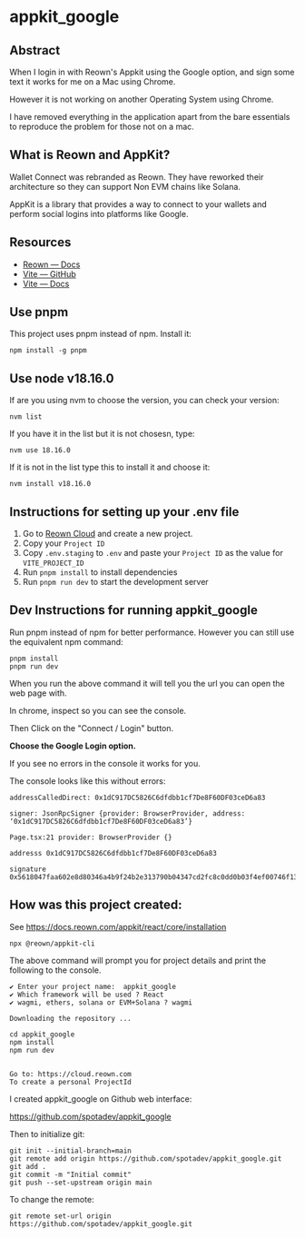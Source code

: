 # appkit_google

## Abstract

When I login in with Reown's Appkit using the Google option, and sign some text it works for me on 
a Mac using Chrome.

However it is not working on another Operating System using Chrome.

I have removed everything in the application apart from the bare essentials to reproduce the problem
for those not on a mac.

## What is Reown and AppKit?

Wallet Connect was rebranded as Reown.  They have reworked their architecture so they can support 
Non EVM chains like Solana.

AppKit is a library that provides a way to connect to your wallets and perform social logins into 
platforms like Google.

## Resources

- [Reown — Docs](https://docs.reown.com)
- [Vite — GitHub](https://github.com/vitejs/vite)
- [Vite — Docs](https://vitejs.dev/guide/)

## Use pnpm

This project uses pnpm instead of npm. Install it:

```
npm install -g pnpm
```

## Use node v18.16.0

If are you using nvm to choose the version, you can check your version:

```
nvm list
```

If you have it in the list but it is not chosesn, type:

```
nvm use 18.16.0
```

If it is not in the list type this to install it and choose it:

```
nvm install v18.16.0
```

## Instructions for setting up your .env file

1. Go to [Reown Cloud](https://cloud.reown.com) and create a new project.
2. Copy your `Project ID`
3. Copy `.env.staging` to `.env` and paste your `Project ID` as the value for `VITE_PROJECT_ID`
4. Run `pnpm install` to install dependencies
5. Run `pnpm run dev` to start the development server

## Dev Instructions for running appkit_google

Run pnpm instead of npm for better performance.  However you can still use the equivalent npm command:

```
pnpm install
pnpm run dev
```

When you run the above command it will tell you the url you can open the web page with.

In chrome, inspect so you can see the console.

Then Click on the "Connect / Login" button.

**Choose the Google Login option.**

If you see no errors in the console it works for you.

The console looks like this without errors:

```
addressCalledDirect: 0x1dC917DC5826C6dfdbb1cf7De8F60DF03ceD6a83

signer: JsonRpcSigner {provider: BrowserProvider, address: ‘0x1dC917DC5826C6dfdbb1cf7De8F60DF03ceD6a83’}

Page.tsx:21 provider: BrowserProvider {}

addresss 0x1dC917DC5826C6dfdbb1cf7De8F60DF03ceD6a83

signature 0x5618047faa602e8d80346a4b9f24b2e313790b04347cd2fc8c0dd0b03f4ef00746f13126a78653591c4b94862e4852804b02ba92405e547bc5f6bf6aa40fc5b31b
```

## How was this project created:

See https://docs.reown.com/appkit/react/core/installation

```
npx @reown/appkit-cli
```

The above command will prompt you for project details and print the following to the console.

```
✔ Enter your project name:  appkit_google
✔ Which framework will be used ? React
✔ wagmi, ethers, solana or EVM+Solana ? wagmi

Downloading the repository ...

cd appkit_google
npm install
npm run dev
        

Go to: https://cloud.reown.com
To create a personal ProjectId
```

I created appkit_google on Github web interface:

https://github.com/spotadev/appkit_google

Then to initialize git:

```
git init --initial-branch=main
git remote add origin https://github.com/spotadev/appkit_google.git
git add .
git commit -m "Initial commit"
git push --set-upstream origin main
```

To change the remote:

```
git remote set-url origin https://github.com/spotadev/appkit_google.git
```
